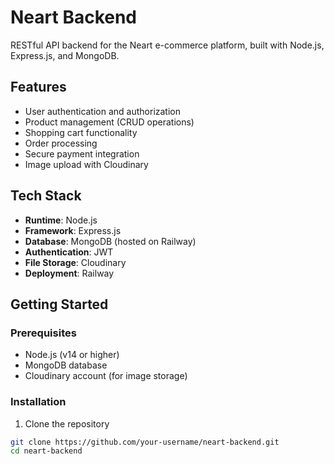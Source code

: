 
# Neart Backend

RESTful API backend for the Neart e-commerce platform, built with Node.js, Express.js, and MongoDB.

## Features

- User authentication and authorization
- Product management (CRUD operations)
- Shopping cart functionality
- Order processing
- Secure payment integration
- Image upload with Cloudinary

## Tech Stack

- **Runtime**: Node.js
- **Framework**: Express.js
- **Database**: MongoDB (hosted on Railway)
- **Authentication**: JWT
- **File Storage**: Cloudinary
- **Deployment**: Railway

## Getting Started

### Prerequisites

- Node.js (v14 or higher)
- MongoDB database
- Cloudinary account (for image storage)

### Installation

1. Clone the repository
```bash
git clone https://github.com/your-username/neart-backend.git
cd neart-backend
